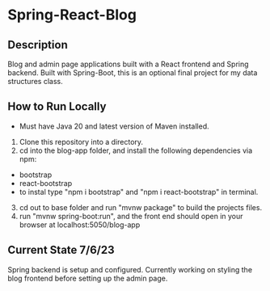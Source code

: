 # Spring-React-Blog
## Description
Blog and admin page applications built with a React frontend and Spring backend.
Built with Spring-Boot, this is an optional final project for my data structures class.

## How to Run Locally
* Must have Java 20 and latest version of Maven installed.
1. Clone this repository into a directory.
2. cd into the blog-app folder, and install the following dependencies via npm:
* bootstrap
* react-bootstrap
* to instal type "npm i bootstrap" and "npm i react-bootstrap" in terminal.
3. cd out to base folder and run "mvnw package" to build the projects files.
4. run "mvnw spring-boot:run", and the front end should open in your browser at localhost:5050/blog-app

## Current State 7/6/23
Spring backend is setup and configured.
Currently working on styling the blog frontend before setting up the admin page.